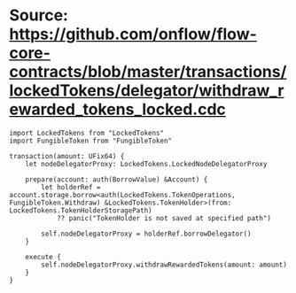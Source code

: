 # Source: https://github.com/onflow/flow-core-contracts/blob/master/transactions/lockedTokens/delegator/withdraw_rewarded_tokens_locked.cdc

```
import LockedTokens from "LockedTokens"
import FungibleToken from "FungibleToken"

transaction(amount: UFix64) {
    let nodeDelegatorProxy: LockedTokens.LockedNodeDelegatorProxy

    prepare(account: auth(BorrowValue) &Account) {
        let holderRef = account.storage.borrow<auth(LockedTokens.TokenOperations, FungibleToken.Withdraw) &LockedTokens.TokenHolder>(from: LockedTokens.TokenHolderStoragePath)
            ?? panic("TokenHolder is not saved at specified path")
        
        self.nodeDelegatorProxy = holderRef.borrowDelegator()
    }

    execute {
        self.nodeDelegatorProxy.withdrawRewardedTokens(amount: amount)
    }
}

```